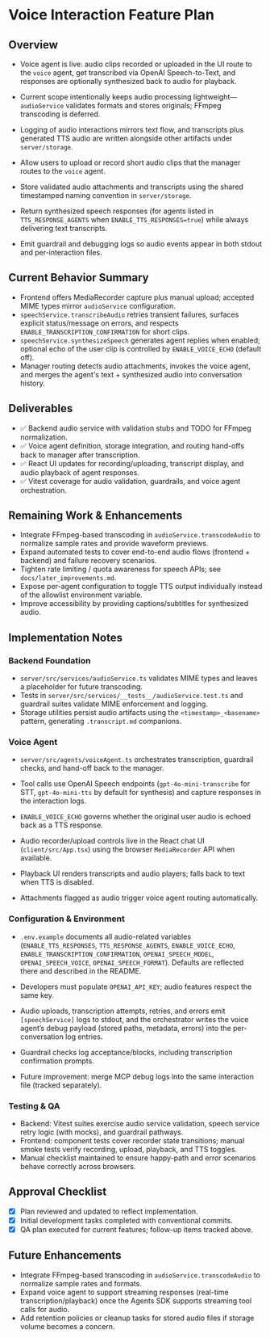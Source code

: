 # Voice Interaction Feature Plan

## Overview
- Voice agent is live: audio clips recorded or uploaded in the UI route to the `voice` agent, get transcribed via OpenAI Speech-to-Text, and responses are optionally synthesized back to audio for playback.
- Current scope intentionally keeps audio processing lightweight—`audioService` validates formats and stores originals; FFmpeg transcoding is deferred.
- Logging of audio interactions mirrors text flow, and transcripts plus generated TTS audio are written alongside other artifacts under `server/storage`.

- Allow users to upload or record short audio clips that the manager routes to the `voice` agent.
- Store validated audio attachments and transcripts using the shared timestamped naming convention in `server/storage`.
- Return synthesized speech responses (for agents listed in `TTS_RESPONSE_AGENTS` when `ENABLE_TTS_RESPONSES=true`) while always delivering text transcripts.
- Emit guardrail and debugging logs so audio events appear in both stdout and per-interaction files.

## Current Behavior Summary
- Frontend offers MediaRecorder capture plus manual upload; accepted MIME types mirror `audioService` configuration.
- `speechService.transcribeAudio` retries transient failures, surfaces explicit status/message on errors, and respects `ENABLE_TRANSCRIPTION_CONFIRMATION` for short clips.
- `speechService.synthesizeSpeech` generates agent replies when enabled; optional echo of the user clip is controlled by `ENABLE_VOICE_ECHO` (default off).
- Manager routing detects audio attachments, invokes the voice agent, and merges the agent's text + synthesized audio into conversation history.

## Deliverables
- ✅ Backend audio service with validation stubs and TODO for FFmpeg normalization.
- ✅ Voice agent definition, storage integration, and routing hand-offs back to manager after transcription.
- ✅ React UI updates for recording/uploading, transcript display, and audio playback of agent responses.
- ✅ Vitest coverage for audio validation, guardrails, and voice agent orchestration.

## Remaining Work & Enhancements
- Integrate FFmpeg-based transcoding in `audioService.transcodeAudio` to normalize sample rates and provide waveform previews.
- Expand automated tests to cover end-to-end audio flows (frontend + backend) and failure recovery scenarios.
- Tighten rate limiting / quota awareness for speech APIs; see `docs/later_improvements.md`.
- Expose per-agent configuration to toggle TTS output individually instead of the allowlist environment variable.
- Improve accessibility by providing captions/subtitles for synthesized audio.

## Implementation Notes

### Backend Foundation
- `server/src/services/audioService.ts` validates MIME types and leaves a placeholder for future transcoding.
- Tests in `server/src/services/__tests__/audioService.test.ts` and guardrail suites validate MIME enforcement and logging.
- Storage utilities persist audio artifacts using the `<timestamp>_<basename>` pattern, generating `.transcript.md` companions.

### Voice Agent
- `server/src/agents/voiceAgent.ts` orchestrates transcription, guardrail checks, and hand-off back to the manager.
- Tool calls use OpenAI Speech endpoints (`gpt-4o-mini-transcribe` for STT, `gpt-4o-mini-tts` by default for synthesis) and capture responses in the interaction logs.
- `ENABLE_VOICE_ECHO` governs whether the original user audio is echoed back as a TTS response.

- Audio recorder/upload controls live in the React chat UI (`client/src/App.tsx`) using the browser `MediaRecorder` API when available.
- Playback UI renders transcripts and audio players; falls back to text when TTS is disabled.
- Attachments flagged as audio trigger voice agent routing automatically.

### Configuration & Environment
- `.env.example` documents all audio-related variables (`ENABLE_TTS_RESPONSES`, `TTS_RESPONSE_AGENTS`, `ENABLE_VOICE_ECHO`, `ENABLE_TRANSCRIPTION_CONFIRMATION`, `OPENAI_SPEECH_MODEL`, `OPENAI_SPEECH_VOICE`, `OPENAI_SPEECH_FORMAT`). Defaults are reflected there and described in the README.
- Developers must populate `OPENAI_API_KEY`; audio features respect the same key.

- Audio uploads, transcription attempts, retries, and errors emit `[speechService]` logs to stdout, and the orchestrator writes the voice agent’s debug payload (stored paths, metadata, errors) into the per-conversation log entries.
- Guardrail checks log acceptance/blocks, including transcription confirmation prompts.
- Future improvement: merge MCP debug logs into the same interaction file (tracked separately).

### Testing & QA
- Backend: Vitest suites exercise audio service validation, speech service retry logic (with mocks), and guardrail pathways.
- Frontend: component tests cover recorder state transitions; manual smoke tests verify recording, upload, playback, and TTS toggles.
- Manual checklist maintained to ensure happy-path and error scenarios behave correctly across browsers.

## Approval Checklist
- [x] Plan reviewed and updated to reflect implementation.
- [x] Initial development tasks completed with conventional commits.
- [x] QA plan executed for current features; follow-up items tracked above.

## Future Enhancements
- Integrate FFmpeg-based transcoding in `audioService.transcodeAudio` to normalize sample rates and formats.
- Expand voice agent to support streaming responses (real-time transcription/playback) once the Agents SDK supports streaming tool calls for audio.
- Add retention policies or cleanup tasks for stored audio files if storage volume becomes a concern.
